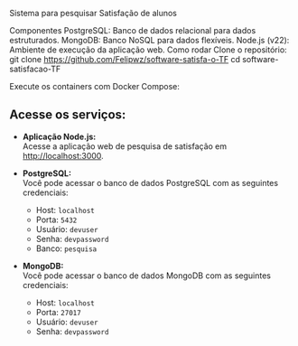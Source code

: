 Sistema para pesquisar Satisfação de alunos

Componentes
PostgreSQL: Banco de dados relacional para dados estruturados.
MongoDB: Banco NoSQL para dados flexíveis.
Node.js (v22): Ambiente de execução da aplicação web.
Como rodar
Clone o repositório:
git clone https://github.com/Felipwz/software-satisfa-o-TF
cd software-satisfacao-TF

Execute os containers com Docker Compose:


## Acesse os serviços: 

- **Aplicação Node.js:**  
  Acesse a aplicação web de pesquisa de satisfação em [http://localhost:3000](http://localhost:3000).

- **PostgreSQL:**  
  Você pode acessar o banco de dados PostgreSQL com as seguintes credenciais:
  - Host: `localhost`
  - Porta: `5432`
  - Usuário: `devuser`
  - Senha: `devpassword`
  - Banco: `pesquisa`

- **MongoDB:**  
  Você pode acessar o banco de dados MongoDB com as seguintes credenciais:
  - Host: `localhost`
  - Porta: `27017`
  - Usuário: `devuser`
  - Senha: `devpassword`